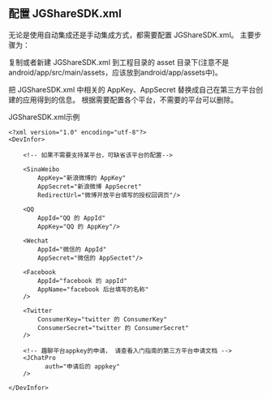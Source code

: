 ## 配置 JGShareSDK.xml

无论是使用自动集成还是手动集成方式，都需要配置 JGShareSDK.xml。 主要步骤为：

复制或者新建 JGShareSDK.xml 到工程目录的 asset 目录下(注意不是android/app/src/main/assets，应该放到android/app/assets中)。

把 JGShareSDK.xml 中相关的 AppKey、AppSecret 替换成自己在第三方平台创建的应用得到的信息。
根据需要配置各个平台，不需要的平台可以删除。

JGShareSDK.xml示例
```
<?xml version="1.0" encoding="utf-8"?>
<DevInfor>

    <!-- 如果不需要支持某平台，可缺省该平台的配置-->

    <SinaWeibo
        AppKey="新浪微博的 AppKey"
        AppSecret="新浪微博 AppSecret"
        RedirectUrl="微博开放平台填写的授权回调页"/>

    <QQ
        AppId="QQ 的 AppId"
        AppKey="QQ 的 AppKey"/>

    <Wechat
        AppId="微信的 AppId"
        AppSecret="微信的 AppSectet"/>

    <Facebook
        AppId="facebook 的 appId"
        AppName="facebook 后台填写的名称"
    />

    <Twitter
        ConsumerKey="twitter 的 ConsumerKey"
        ConsumerSecret="twitter 的 ConsumerSecret"
    />

    <!-- 趣聊平台appkey的申请， 请查看入门指南的第三方平台申请文档 -->
    <JChatPro
          auth="申请后的 appkey"
    />

</DevInfor>
```
